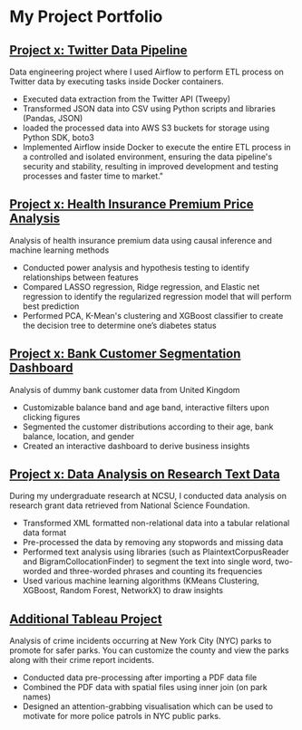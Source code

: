 # My Project Portfolio

## [Project x: Twitter Data Pipeline](https://choijin.github.io/Twitter_Data_Pipeline_ETL/) 

Data engineering project where I used Airflow to perform ETL process on Twitter data by executing tasks inside Docker containers.
* Executed data extraction from the Twitter API (Tweepy)
* Transformed JSON data into CSV using Python scripts and libraries (Pandas, JSON)
* loaded the processed data into AWS S3 buckets for storage using Python SDK, boto3
* Implemented Airflow inside Docker to execute the entire ETL process in a controlled and isolated environment, ensuring the data pipeline's security and stability, resulting in improved development and testing processes and faster time to market."

## [Project x: Health Insurance Premium Price Analysis](https://choijin.github.io/Health_Insurance_Analysis/) 

Analysis of health insurance premium data using causal inference and machine learning methods
* Conducted power analysis and hypothesis testing to identify relationships between features
* Compared LASSO regression, Ridge regression, and Elastic net regression to identify the regularized regression model that will perform best prediction
* Performed PCA, K-Mean's clustering and XGBoost classifier to create the decision tree to determine one’s diabetes status

## [Project x: Bank Customer Segmentation Dashboard](https://choijin.github.io/Bank_Customer_Dashboard/) 

Analysis of dummy bank customer data from United Kingdom
* Customizable balance band and age band, interactive filters upon clicking figures
* Segmented the customer distributions according to their age, bank balance, location, and gender
* Created an interactive dashboard to derive business insights

## [Project x: Data Analysis on Research Text Data](https://choijin.github.io/Data_Analysis_Research/)  

During my undergraduate research at NCSU, I conducted data analysis on research grant data retrieved from National Science Foundation.
* Transformed XML formatted non-relational data into a tabular relational data format
* Pre-processed the data by removing any stopwords and missing data
* Performed text analysis using libraries (such as PlaintextCorpusReader and BigramCollocationFinder) to segment the text into single word, two-worded and three-worded phrases and counting its frequencies
* Used various machine learning algorithms (KMeans Clustering, XGBoost, Random Forest, NetworkX) to draw insights

## [Additional Tableau Project](https://public.tableau.com/app/profile/jin.choi8484/viz/NYCParkCrime_16744573706270/NYCRates) 

Analysis of crime incidents occurring at New York City (NYC) parks to promote for safer parks. You can customize the county and view the parks along with their crime report incidents.

* Conducted data pre-processing after importing a PDF data file
* Combined the PDF data with spatial files using inner join (on park names)
* Designed an attention-grabbing visualisation which can be used to motivate for more police patrols in NYC public parks.
